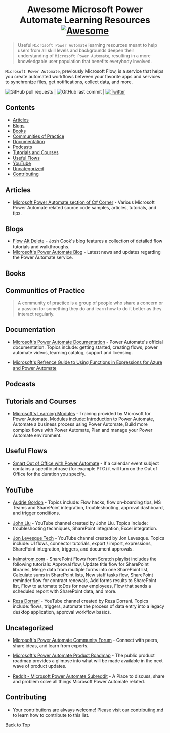 # <div align="center">Awesome Microsoft Power Automate Learning Resources [![Awesome](https://awesome.re/badge.svg)](https://awesome.re)</div>
 
> Useful `Microsoft Power Automate` learning resources meant to help users from all skill levels and backgrounds deepen their understanding of `Microsoft Power Automate`, resulting in a more knowledgable user population that benefits everybody involved.
 
`Microsoft Power Automate`, previously Microsoft Flow, is a service that helps you create automated workflows between your favorite apps and services to synchronize files, get notifications, collect data, and more.

![GitHub pull requests](https://img.shields.io/github/issues-pr/iamericfletcher/R-Learning-Resources) | ![GitHub last commit](https://img.shields.io/github/last-commit/iamericfletcher/R-Learning-Resources) | [![Twitter](https://img.shields.io/twitter/url?style=social&url=https%3A%2F%2Ftwitter.com%2Fiamericfletcher)](https://twitter.com/intent/tweet?text=Wow:&url=https%3A%2F%2Fgithub.com%2Fiamericfletcher%2FR-Learning-Resources)

## **Contents**
  - [Articles](#articles)
  - [Blogs](#blogs)
  - [Books](#books)
  - [Communities of Practice](#communities-of-practice)
  - [Documentation](#documentation)
  - [Podcasts](#podcasts)
  - [Tutorials and Courses](#tutorials-and-courses)
  - [Useful Flows](#useful-flows)
  - [YouTube](#youtube)
  - [Uncategorized](#uncategorized)
  - [Contributing](#contributing)

## Articles

- [Microsoft Power Automate section of C# Corner](https://www.c-sharpcorner.com/technologies/power-automate) - Various Microsoft Power Automate related source code samples, articles, tutorials, and tips.

## Blogs
- [Flow Alt Delete](https://flowaltdelete.ca/) - Josh Cook's blog features a collection of detailed flow tutorials and walkthroughs.
- [Microsoft's Power Automate Blog](https://flow.microsoft.com/en-us/blog/) - Latest news and updates regarding the Power Automate service.

## Books

## Communities of Practice
> A community of practice is a group of people who share a concern or a passion for something they do and learn how to do it better as they interact regularly.

## Documentation

- [Microsoft's Power Automate Documentation](https://docs.microsoft.com/en-us/power-automate/) - Power Automate's official documentation. Topics include: getting started, creating flows, power automate videos, learning catalog, support and licensing. 

- [Microsoft's Refrence Guide to Using Functions in Expressions for Azure and Power Automate](https://docs.microsoft.com/en-us/azure/logic-apps/workflow-definition-language-functions-reference)

## Podcasts 

## Tutorials and Courses

- [Microsoft's Learning Modules](https://docs.microsoft.com/en-us/learn/browse/?expanded=power-platform&products=power-automate) - Training provided by Microsoft for Power Automate. Modules include: Introduction to Power Automate, Automate a business process using Power Automate, Build more complex flows with Power Automate, Plan and manage your Power Automate environment. 

## Useful Flows

- [Smart Out of Office with Power Automate](https://www.linkedin.com/pulse/smart-out-office-microsoft-flow-marc-de-kleijn/) - If a calendar event subject contains a specific phrase (for example PTO) it will turn on the Out of Office for the duration you specify.

## YouTube

- [Audrie Gordon](https://www.youtube.com/channel/UCspdrsKTBXJTGuco6U3KF0Q) - Topics include: Flow hacks, flow on-boarding tips, MS Teams and SharePoint integration, troubleshooting, approval dashboard, and trigger conditions.

- [John Liu](https://www.youtube.com/playlist?list=PLXiXrMydfoLaiazbCiRbV_004JLaEC2Xk) - YouTube channel created by John Liu. Topics include: troubleshooting techniques, SharePoint integration, Excel integration. 

- [Jon Levesque Tech](https://www.youtube.com/c/JonLSeattle/playlists) - YouTube channel created by Jon Levesque. Topics include: UI flows, connector tutorials, export / import, expressions, SharePoint integration, triggers, and document approvals.

- [kalmstrom.com](https://www.youtube.com/playlist?list=PLvmwu6WYeFdh7B6PO_if-CyikdAaqqLlW) - SharePoint Flows from Scratch playlist includes the following tutorials: Approval flow, Update title flow for SharePoint libraries, Merge data from multiple forms into one SharePoint list, Calculate sums in SharePoint lists, New staff tasks flow, SharePoint reminder flow for contract renewals, Add forms results to SharePoint list, Flow to automate toDos for new employees, Flow that sends a scheduled report with SharePoint data, and more.

- [Reza Dorrani](https://www.youtube.com/c/RezaDorrani/playlists) - YouTube channel created by Reza Dorrani. Topics include: flows, triggers, automate the process of data entry into a legacy desktop application, approval workflow basics.

## Uncategorized

- [Microsoft's Power Automate Community Forum](https://powerusers.microsoft.com/t5/Microsoft-Power-Automate/ct-p/MPACommunity) - Connect with peers, share ideas, and learn from experts.

- [Microsoft's Power Automate Product Roadmap](https://flow.microsoft.com/en-us/roadmap/) - The public product roadmap provides a glimpse into what will be made available in the next wave of product updates.

- [Reddit - Microsoft Power Automate Subreddit](https://www.reddit.com/r/MicrosoftFlow/) - A Place to discuss, share and problem solve all things Microsoft Power Automate related.

## Contributing

- Your contributions are always welcome! Please visit our [contributing.md](https://github.com/iamericfletcher/awesome-power-automate-learning-resources/blob/master/contributing.md) to learn how to contribute to this list.

[Back to Top](#contents)
